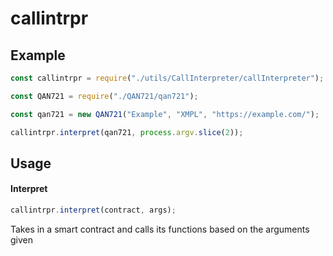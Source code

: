 # callintrpr

## Example

```js
const callintrpr = require("./utils/CallInterpreter/callInterpreter");

const QAN721 = require("./QAN721/qan721");

const qan721 = new QAN721("Example", "XMPL", "https://example.com/");

callintrpr.interpret(qan721, process.argv.slice(2));
```

## Usage

#### Interpret

```js
callintrpr.interpret(contract, args);
```

Takes in a smart contract and calls its functions based on the arguments given
